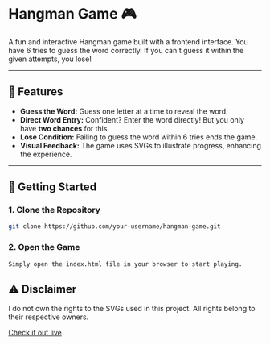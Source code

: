 # Hangman Game 🎮

A fun and interactive Hangman game built with a frontend interface. You have 6 tries to guess the word correctly. If you can't guess it within the given attempts, you lose! 

---

## 📝 Features
- **Guess the Word:** Guess one letter at a time to reveal the word.
- **Direct Word Entry:** Confident? Enter the word directly! But you only have **two chances** for this.
- **Lose Condition:** Failing to guess the word within 6 tries ends the game.
- **Visual Feedback:** The game uses SVGs to illustrate progress, enhancing the experience.

---

## 🚀 Getting Started

### 1. Clone the Repository
```bash
git clone https://github.com/your-username/hangman-game.git
```

### 2. Open the Game
```bash
Simply open the index.html file in your browser to start playing.
```

## ⚠️ Disclaimer
I do not own the rights to the SVGs used in this project. All rights belong to their respective owners.

[Check it out live](https://hangman-game-tau-two.vercel.app/)
